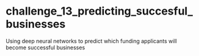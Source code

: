 # challenge_13_predicting_succesful_businesses
Using deep neural networks to predict which funding applicants will become successful businesses
